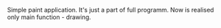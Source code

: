 Simple paint application.
It's just a part of full programm.
Now is realised only main function - drawing.
